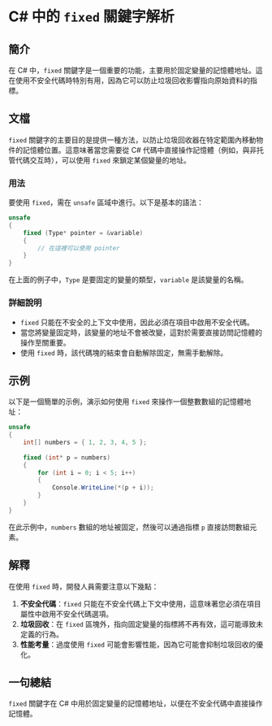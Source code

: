 <!--
Meta Description: # C# 中的 `fixed` 關鍵字解析 ## 簡介 在 C# 中，`fixed` 關鍵字是一個重要的功能，主要用於固定變量的記憶體地址。這在使用不安全代碼時特別有用，因為它可以防止垃圾回收影響指向原始資料的指標。 ## 文檔 `fixed` 關鍵字的主要目的是提供一種方法，以防止垃圾回收器在特定...
Meta Keywords: fixed, unsafe, int, numbers, csharp
-->

# C# 中的 `fixed` 關鍵字解析

## 簡介
在 C# 中，`fixed` 關鍵字是一個重要的功能，主要用於固定變量的記憶體地址。這在使用不安全代碼時特別有用，因為它可以防止垃圾回收影響指向原始資料的指標。

## 文檔
`fixed` 關鍵字的主要目的是提供一種方法，以防止垃圾回收器在特定範圍內移動物件的記憶體位置。這意味著當您需要從 C# 代碼中直接操作記憶體（例如，與非托管代碼交互時），可以使用 `fixed` 來鎖定某個變量的地址。

### 用法
要使用 `fixed`，需在 `unsafe` 區域中進行。以下是基本的語法：
```csharp
unsafe
{
    fixed (Type* pointer = &variable)
    {
        // 在這裡可以使用 pointer
    }
}
```
在上面的例子中，`Type` 是要固定的變量的類型，`variable` 是該變量的名稱。

### 詳細說明
- `fixed` 只能在不安全的上下文中使用，因此必須在項目中啟用不安全代碼。
- 當您將變量固定時，該變量的地址不會被改變，這對於需要直接訪問記憶體的操作至關重要。
- 使用 `fixed` 時，該代碼塊的結束會自動解除固定，無需手動解除。

## 示例
以下是一個簡單的示例，演示如何使用 `fixed` 來操作一個整數數組的記憶體地址：

```csharp
unsafe
{
    int[] numbers = { 1, 2, 3, 4, 5 };
    
    fixed (int* p = numbers)
    {
        for (int i = 0; i < 5; i++)
        {
            Console.WriteLine(*(p + i));
        }
    }
}
```

在此示例中，`numbers` 數組的地址被固定，然後可以通過指標 `p` 直接訪問數組元素。

## 解釋
在使用 `fixed` 時，開發人員需要注意以下幾點：

1. **不安全代碼**：`fixed` 只能在不安全代碼上下文中使用，這意味著您必須在項目屬性中啟用不安全代碼選項。
2. **垃圾回收**：在 `fixed` 區塊外，指向固定變量的指標將不再有效，這可能導致未定義的行為。
3. **性能考量**：過度使用 `fixed` 可能會影響性能，因為它可能會抑制垃圾回收的優化。

## 一句總結
`fixed` 關鍵字在 C# 中用於固定變量的記憶體地址，以便在不安全代碼中直接操作記憶體。